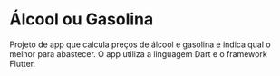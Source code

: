 # Álcool ou Gasolina

Projeto de app que calcula preços de álcool e gasolina e indica qual o melhor para abastecer. O app utiliza a linguagem Dart e o framework Flutter.
